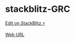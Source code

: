 # stackblitz-GRC

[Edit on StackBlitz ⚡️](https://stackblitz.com/edit/web-platform-yf8ehx)

[Web URL](https://web-platform-yf8ehx.stackblitz.io)